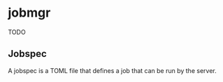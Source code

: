 # jobmgr
TODO

## Jobspec
A jobspec is a TOML file that defines a job that can be run by the server.